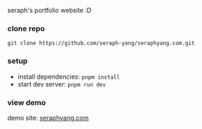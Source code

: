 seraph's portfolio website :D

### clone repo
```
git clone https://github.com/seraph-yang/seraphyang.com.git
```
### setup
- install dependencies: `pnpm install`
- start dev server: `pnpm run dev`
### view demo
demo site: [seraphyang.com](https://seraphyang.com)
